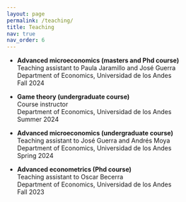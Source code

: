 ```yaml
---
layout: page
permalink: /teaching/
title: Teaching
nav: true
nav_order: 6
---
```


- **Advanced microeconomics (masters and Phd course)**<br>
  Teaching assistant to Paula Jaramillo and José Guerra<br>
  Department of Economics, Universidad de los Andes<br>
	 Fall 2024
	 
- **Game theory (undergraduate course)**<br>
  Course instructor<br>
	 Department of Economics, Universidad de los Andes<br>
	 Summer 2024

- **Advanced microeconomics (undergraduate course)**<br>
  Teaching assistant to José Guerra and Andrés Moya<br>
  Department of Economics, Universidad de los Andes<br>
	 Spring 2024


- **Advanced econometrics (Phd course)**<br>
  Teaching assistant to Oscar Becerra<br>
  Department of Economics, Universidad de los Andes<br>
	 Fall 2023
